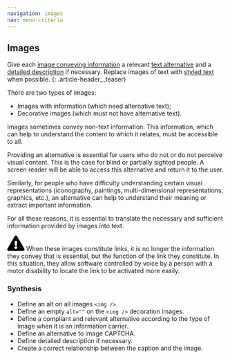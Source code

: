 ```yaml
---
navigation: images
nav: menu-criteria
---
```


## Images

Give each [image conveying information](glossary.html#mImgInfo) a relevant [text alternative](glossary.html#mAltTexteImg) and a [detailed description](glossary.html#mDescDetaillee) if necessary. Replace images of text with [styled text](glossary.html#mTexteStyle) when possible.
{: .article-header__teaser}

There are two types of images:

* Images with information (which need alternative text);
* Decorative images (which must not have alternative text).

Images sometimes convey non-text information. This information, which can help to understand the content to which it relates, must be accessible to all.

Providing an alternative is essential for users who do not or do not perceive visual content. This is the case for blind or partially sighted people. A screen reader will be able to access this alternative and return it to the user.

Similarly, for people who have difficulty understanding certain visual representations (iconography, paintings, multi-dimensional representations, graphics, etc.), an alternative can help to understand their meaning or extract important information.

For all these reasons, it is essential to translate the necessary and sufficient information provided by images into text.

<div class="important">
<svg role="img" aria-label="Important" xmlns="http://www.w3.org/2000/svg" viewBox="0 0 576 512" width="40" height="36"><title>Important</title><path d="M569.517 440.013C587.975 472.007 564.806 512 527.94 512H48.054c-36.937 0-59.999-40.055-41.577-71.987L246.423 23.985c18.467-32.009 64.72-31.951 83.154 0l239.94 416.028zM288 354c-25.405 0-46 20.595-46 46s20.595 46 46 46 46-20.595 46-46-20.595-46-46-46zm-43.673-165.346l7.418 136c.347 6.364 5.609 11.346 11.982 11.346h48.546c6.373 0 11.635-4.982 11.982-11.346l7.418-136c.375-6.874-5.098-12.654-11.982-12.654h-63.383c-6.884 0-12.356 5.78-11.981 12.654z"/></svg>
When these images constitute links, it is no longer the information they convey that is essential, but the function of the link they constitute. In this situation, they allow software controlled by voice by a person with a motor disability to locate the link to be activated more easily.
</div>

### Synthesis
* Define an alt on all images `<img />`.
* Define an empty `alt=""` on the `<img />` decoration images.
* Define a compliant and relevant alternative according to the type of image when it is an information carrier.
* Define an alternative to image CAPTCHA.
* Define detailed description if necessary.
* Create a correct relationship between the caption and the image.


